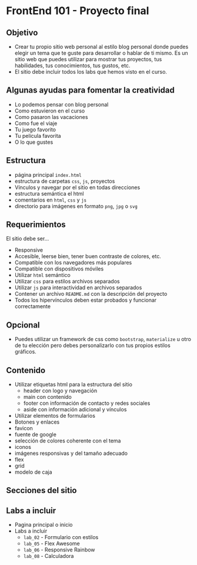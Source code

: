 # FrontEnd 101 - Proyecto final

## Objetivo

- Crear tu propio sitio web personal al estilo blog personal donde puedes elegir un tema que te guste para desarrollar o hablar de ti mismo. Es un sitio web que puedes utilizar para mostrar tus proyectos, tus habilidades, tus conocimientos, tus gustos, etc.
- El sitio debe incluir todos los labs que hemos visto en el curso.

## Algunas ayudas para fomentar la creatividad

- Lo podemos pensar con blog personal
- Como estuvieron en el curso
- Como pasaron las vacaciones
- Como fue el viaje
- Tu juego favorito
- Tu película favorita
- O lo que gustes

## Estructura

- página principal `index.html`
- estructura de carpetas `css`, `js`, proyectos
- Vínculos y navegar por el sitio en todas direcciones
- estructura semántica el html
- comentarios en `html`, `css` y `js`
- directorio para imágenes en formato `png`, `jpg` o `svg`

## Requerimientos

El sitio debe ser...

- Responsive
- Accesible, leerse bien, tener buen contraste de colores, etc.
- Compatible con los navegadores más populares
- Compatible con dispositivos móviles
- Utilizar `html` semántico
- Utilizar `css` para estilos archivos separados
- Utilizar `js` para interactividad en archivos separados
- Contener un archivo `README.md` con la descripción del proyecto
- Todos los hipervínculos deben estar probados y funcionar correctamente

## Opcional

- Puedes utilizar un framework de css como `bootstrap`, `materialize` u otro de tu elección pero debes personalizarlo con tus propios estilos gráficos.

## Contenido

- Utilizar etiquetas html para la estructura del sitio
  - header con logo y navegación
  - main con contenido
  - footer con información de contacto y redes sociales
  - aside con información adicional y vínculos
- Utilizar elementos de formularios
- Botones y enlaces
- favicon
- fuente de google
- selección de colores coherente con el tema
- iconos
- imágenes responsivas y del tamaño adecuado
- flex
- grid
- modelo de caja

## Secciones del sitio

## Labs a incluir

- Pagina principal o inicio
- Labs a incluir
  - `lab_02` - Formulario con estilos
  - `lab_05` - Flex Awesome
  - `lab_06` - Responsive Rainbow
  - `lab_08` - Calculadora
